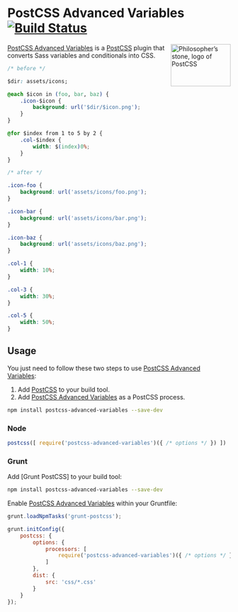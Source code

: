 # PostCSS Advanced Variables [![Build Status][ci-img]][ci]

<img align="right" width="135" height="95" src="http://postcss.github.io/postcss/logo-leftp.png" title="Philosopher’s stone, logo of PostCSS">

[PostCSS Advanced Variables] is a [PostCSS] plugin that converts Sass variables and conditionals into CSS.

```css
/* before */

$dir: assets/icons;

@each $icon in (foo, bar, baz) {
	.icon-$icon {
		background: url('$dir/$icon.png');
	}
}

@for $index from 1 to 5 by 2 {
	.col-$index {
		width: $(index)0%;
	}
}

/* after */

.icon-foo {
	background: url('assets/icons/foo.png');
}

.icon-bar {
	background: url('assets/icons/bar.png');
}

.icon-baz {
	background: url('assets/icons/baz.png');
}

.col-1 {
	width: 10%;
}

.col-3 {
	width: 30%;
}

.col-5 {
	width: 50%;
}
```

## Usage

You just need to follow these two steps to use [PostCSS Advanced Variables]:

1. Add [PostCSS] to your build tool.
2. Add [PostCSS Advanced Variables] as a PostCSS process.

```sh
npm install postcss-advanced-variables --save-dev
```

### Node

```js
postcss([ require('postcss-advanced-variables')({ /* options */ }) ])
```

### Grunt

Add [Grunt PostCSS] to your build tool:

```sh
npm install postcss-advanced-variables --save-dev
```

Enable [PostCSS Advanced Variables] within your Gruntfile:

```js
grunt.loadNpmTasks('grunt-postcss');

grunt.initConfig({
	postcss: {
		options: {
			processors: [
				require('postcss-advanced-variables')({ /* options */ })
			]
		},
		dist: {
			src: 'css/*.css'
		}
	}
});
```

[ci]: https://travis-ci.org/jonathantneal/postcss-advanced-variables
[ci-img]: https://travis-ci.org/jonathantneal/postcss-advanced-variables.svg
[PostCSS]: https://github.com/postcss/postcss
[PostCSS Advanced Variables]: https://github.com/jonathantneal/postcss-advanced-variables
